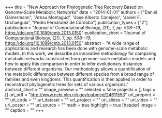 +++
title = "New Approach for Phylogenetic Tree Recovery Based on Genome-Scale Metabolic Networks"
date = "2014-01-01"
authors = ["Daniel Gamermann", "Arnau Montagud", "Jose Alberto Conejero", "Javier F. Urchueguía", "Pedro Fernández de Córdoba"]
publication_types = ["2"]
publication = "Journal of Computational Biology, (21), 7, _pp. 508--19_, https://doi.org/10.1089/cmb.2013.0150"
publication_short = "Journal of Computational Biology, (21), 7, _pp. 508--19_, https://doi.org/10.1089/cmb.2013.0150"
abstract = "A wide range of applications and research has been done with genome-scale metabolic models. In this work, we describe an innovative methodology for comparing metabolic networks constructed from genome-scale metabolic models and how to apply this comparison in order to infer evolutionary distances between different organisms. Our methodology allows a quantification of the metabolic differences between different species from a broad range of families and even kingdoms. This quantification is then applied in order to reconstruct phylogenetic trees for sets of various organisms."
abstract_short = ""
image_preview = ""
selected = false
projects = []
tags = []
url_pdf = "http://www.ncbi.nlm.nih.gov/pubmed/24611553"
url_preprint = ""
url_code = ""
url_dataset = ""
url_project = ""
url_slides = ""
url_video = ""
url_poster = ""
url_source = ""
math = true
highlight = true
[header]
image = ""
caption = ""
+++
